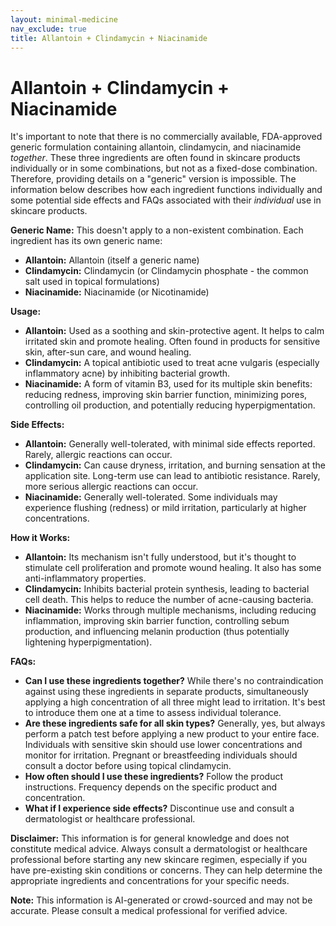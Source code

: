```yaml
---
layout: minimal-medicine
nav_exclude: true
title: Allantoin + Clindamycin + Niacinamide
---
```


# Allantoin + Clindamycin + Niacinamide

It's important to note that there is no commercially available, FDA-approved generic formulation containing allantoin, clindamycin, and niacinamide *together*.  These three ingredients are often found in skincare products individually or in some combinations, but not as a fixed-dose combination.  Therefore, providing details on a "generic" version is impossible.  The information below describes how each ingredient functions individually and some potential side effects and FAQs associated with their *individual* use in skincare products.

**Generic Name:**  This doesn't apply to a non-existent combination.  Each ingredient has its own generic name:

* **Allantoin:**  Allantoin (itself a generic name)
* **Clindamycin:** Clindamycin (or Clindamycin phosphate - the common salt used in topical formulations)
* **Niacinamide:** Niacinamide (or Nicotinamide)


**Usage:**

* **Allantoin:** Used as a soothing and skin-protective agent. It helps to calm irritated skin and promote healing. Often found in products for sensitive skin, after-sun care, and wound healing.
* **Clindamycin:** A topical antibiotic used to treat acne vulgaris (especially inflammatory acne) by inhibiting bacterial growth.
* **Niacinamide:**  A form of vitamin B3, used for its multiple skin benefits: reducing redness, improving skin barrier function, minimizing pores, controlling oil production, and potentially reducing hyperpigmentation.


**Side Effects:**

* **Allantoin:** Generally well-tolerated, with minimal side effects reported.  Rarely, allergic reactions can occur.
* **Clindamycin:**  Can cause dryness, irritation, and burning sensation at the application site.  Long-term use can lead to antibiotic resistance.  Rarely, more serious allergic reactions can occur.
* **Niacinamide:** Generally well-tolerated.  Some individuals may experience flushing (redness) or mild irritation, particularly at higher concentrations.


**How it Works:**

* **Allantoin:**  Its mechanism isn't fully understood, but it's thought to stimulate cell proliferation and promote wound healing. It also has some anti-inflammatory properties.
* **Clindamycin:**  Inhibits bacterial protein synthesis, leading to bacterial cell death. This helps to reduce the number of acne-causing bacteria.
* **Niacinamide:**  Works through multiple mechanisms, including reducing inflammation, improving skin barrier function, controlling sebum production, and influencing melanin production (thus potentially lightening hyperpigmentation).


**FAQs:**

* **Can I use these ingredients together?** While there's no contraindication against using these ingredients in separate products, simultaneously applying a high concentration of all three might lead to irritation.  It's best to introduce them one at a time to assess individual tolerance.
* **Are these ingredients safe for all skin types?**  Generally, yes, but always perform a patch test before applying a new product to your entire face.  Individuals with sensitive skin should use lower concentrations and monitor for irritation.  Pregnant or breastfeeding individuals should consult a doctor before using topical clindamycin.
* **How often should I use these ingredients?**  Follow the product instructions. Frequency depends on the specific product and concentration.
* **What if I experience side effects?**  Discontinue use and consult a dermatologist or healthcare professional.


**Disclaimer:**  This information is for general knowledge and does not constitute medical advice.  Always consult a dermatologist or healthcare professional before starting any new skincare regimen, especially if you have pre-existing skin conditions or concerns.  They can help determine the appropriate ingredients and concentrations for your specific needs.


**Note:** This information is AI-generated or crowd-sourced and may not be accurate. Please consult a medical professional for verified advice.